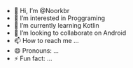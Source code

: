 - 👋 Hi, I’m @Noorkbr
- 👀 I’m interested in Proggraming
- 🌱 I’m currently learning Kotlin
- 💞️ I’m looking to collaborate on Android
- 📫 How to reach me ...
- 😄 Pronouns: ...
- ⚡ Fun fact: ...

<!---
Noorkbr/Noorkbr is a ✨ special ✨ repository because its `README.md` (this file) appears on your GitHub profile.
You can click the Preview link to take a look at your changes.
--->
